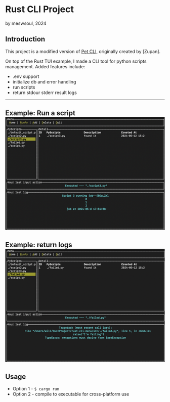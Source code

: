 # Rust CLI Project
by meswsoul, 2024

## Introduction
This project is a modified version of [Pet CLI](`https://github.com/zupzup/rust-commandline-example`), originally created by [Zupan].

On top of the Rust TUI example, I made a CLI tool for python scripts management. 
Added features include:
- .env support
- initialize db and error handling
- run scripts
- return stdour stderr result logs

---
Example: Run a script
![Example Image](images/run_page_example.png)
---
Example: return logs
![Example Image](images/fail_log_example.png)
---


## Usage

- Option 1 - `$ cargo run`
- Option 2 - compile to executable for cross-platform use

